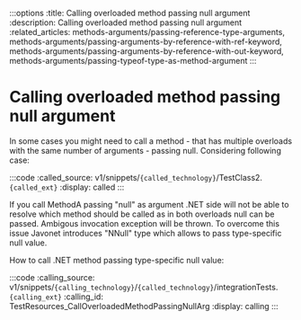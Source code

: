 :::options
:title: Calling overloaded method passing null argument
:description: Calling overloaded method passing null argument
:related_articles: methods-arguments/passing-reference-type-arguments, methods-arguments/passing-arguments-by-reference-with-ref-keyword, methods-arguments/passing-arguments-by-reference-with-out-keyword, methods-arguments/passing-typeof-type-as-method-argument
:::

# Calling overloaded method passing null argument 
  
In some cases you might need to call a method - that has multiple overloads with the same number of arguments - passing null. Considering following case:  
  
:::code 
:called_source: v1/snippets/`{called_technology}`/TestClass2.`{called_ext}`
:display: called
:::
  
If you call MethodA passing "null" as argument .NET side will not be able to resolve which method should be called as in both overloads null can be passed. Ambigous invocation exception will be thrown. To overcome this issue Javonet introduces "NNull" type which allows to pass type-specific null value.  
  
How to call .NET method passing type-specific null value:  
  
:::code 
:calling_source: v1/snippets/`{calling_technology}`/`{called_technology}`/integrationTests.`{calling_ext}`
:calling_id: TestResources_CallOverloadedMethodPassingNullArg
:display: calling
:::

